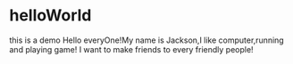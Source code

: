 # helloWorld
this is a demo
  Hello everyOne!My name is Jackson,I like computer,running and playing game!
  I want to make friends to every friendly people!
